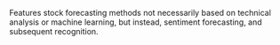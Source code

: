 Features stock forecasting methods not necessarily based on technical analysis or machine learning, but instead, sentiment forecasting, and subsequent recognition.
